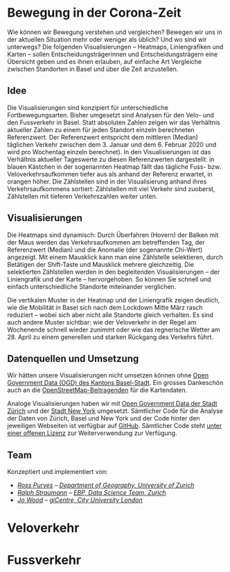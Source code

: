 <!-- Scripts to link to the Vega/Vega-Lite runtime -->
<script src="https://cdn.jsdelivr.net/npm/vega@5"></script>
<script src="https://cdn.jsdelivr.net/npm/vega-lite@4"></script>
<script src="https://cdn.jsdelivr.net/npm/vega-embed@6"></script>

# Bewegung in der Corona-Zeit
Wie können wir Bewegung verstehen und vergleichen? Bewegen wir uns in der aktuellen Situation mehr oder weniger als üblich? Und wo sind wir unterwegs? Die folgenden Visualisierungen – Heatmaps, Liniengrafiken und Karten – sollen Entscheidungsträgerinnen und Entscheidungsträgern eine Übersicht geben und es ihnen erlauben, auf einfache Art Vergleiche zwischen Standorten in Basel und über die Zeit anzustellen.

## Idee
Die Visualisierungen sind konzipiert für unterschiedliche Fortbewegungsarten. Bisher umgesetzt sind Analysen für den Velo- und den Fussverkehr in Basel. Statt absoluten Zahlen zeigen wir das Verhältnis aktueller Zahlen zu einem für jeden Standort einzeln berechneten Referenzwert. Der Referenzwert entspricht dem mittleren (Median) täglichen Verkehr zwischen dem 3. Januar und dem 6. Februar 2020 und wird pro Wochentag einzeln berechnet). In den Visualisierungen ist das Verhältnis aktueller Tageswerte zu diesen Referenzwerten dargestellt: in blauen Kästchen in der sogenannten Heatmap fällt das tägliche Fuss- bzw. Veloverkehrsaufkommen tiefer aus als anhand der Referenz erwartet, in orangen höher. Die Zählstellen sind in der Visualisierung anhand ihres Verkehrsaufkommens sortiert: Zählstellen mit viel Verkehr sind zuoberst, Zählstellen mit tieferen Verkehrszahlen weiter unten.

## Visualisierungen
Die Heatmaps sind dynamisch: Durch Überfahren (Hovern) der Balken mit der Maus werden das Verkehrsaufkommen am betreffenden Tag, der Referenzwert (Median) und die Anomalie (der sogenannte Chi-Wert) angezeigt. Mit einem Mausklick kann man eine Zählstelle selektieren, durch Betätigen der Shift-Taste und Mausklick mehrere gleichzeitig. Die selektierten Zählstellen werden in den begleitenden Visualisierungen – der Liniengrafik und der Karte – hervorgehoben. So können Sie schnell und einfach unterschiedliche Standorte miteinander verglichen.

Die vertikalen Muster in der Heatmap und der Liniengrafik zeigen deutlich, wie die Mobilität in Basel sich nach dem Lockdown Mitte März rasch reduziert – wobei sich aber nicht alle Standorte gleich verhalten. Es sind auch andere Muster sichtbar: wie der Veloverkehr in der Regel am Wochenende schnell wieder zunimmt oder wie das regnerische Wetter am 28. April zu einem generellen und starken Rückgang des Verkehrs führt.

## Datenquellen und Umsetzung
Wir hätten unsere Visualisierungen nicht umsetzen können ohne [Open Government Data (OGD) des Kantons Basel-Stadt](https://www.opendata.bs.ch/). Ein grosses Dankeschön auch an die [OpenStreetMap-Beitragenden](https://www.openstreetmap.org/copyright) für die Kartendaten.

Analoge Visualisierungen haben wir mit [Open Government Data der Stadt Zürich](https://jwolondon.github.io/mobv/docs/zurich) und der [Stadt New York](https://jwolondon.github.io/mobv) umgesetzt. Sämtlicher Code für die Analyse der Daten von Zürich, Basel und New York und der Code hinter den jeweiligen Webseiten ist verfügbar auf [GitHub](https://github.com/jwolondon/mobv/). Sämtlicher Code steht [unter einer offenen Lizenz](https://github.com/jwoLondon/mobv/blob/master/LICENSE) zur Weiterverwendung zur Verfügung.

## Team
Konzeptiert und implementiert von:
- _[Ross Purves](https://twitter.com/GCUZH) – [Department of Geography, University of Zurich](https://www.geo.uzh.ch/~rsp/)_
- _[Ralph Straumann](https://twitter.com/rastrau) – [EBP, Data Science Team, Zurich](https://www.ebp.ch)_
- _[Jo Wood](https://twitter.com/jwolondon) – [giCentre, City University London](https://www.gicentre.net/jwo)_

# Veloverkehr

<div class="wide" id="visLinkedBicycle"></div>

# Fussverkehr

<div class="wide" id="visLinkedFoot"></div>

<!-- Script containing the vis specs used above. Must be at end of document. -->
<script src="js/baselVisSpecs.js"></script>
